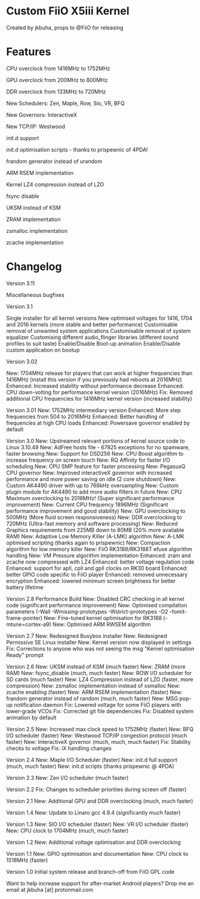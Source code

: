 # Custom FiiO X5iii Kernel
Created by jkbuha, props to @FiiO for releasing

Features
=========

CPU overclock from 1416MHz to 1752MHz

GPU overclock from 200MHz to 800MHz

DDR overclock from 133MHz to 720MHz

New Schedulers: Zen, Maple, Row, Sio, VR, BFQ

New Governors: InteractiveX

New TCP/IP: Westwood

init.d support

init.d optimisation scripts - thanks to prispewnic of 4PDA!

frandom generator instead of urandom

ARM RSEM implementation

Kernel LZ4 compression instead of LZO

fsync disable

UKSM instead of KSM

ZRAM implementation

zsmalloc implementation

zcache implementation

Changelog
=========

Version 3.11

Miscellaneous bugfixes

Version 3.1

Single installer for all kernel versions
New optimised voltages for 1416, 1704 and 2016 kernels (more stable and better performance)
Customisable removal of unwanted system applications
Customisable removal of system equalizer
Customising different audio_flinger libraries (different sound profiles to suit taste)
Enable/Disable Boot-up animation
Enable/Disable custom application on bootup

Version 3.02

New: 1704MHz release for players that can work at higher frequencies than 1416MHz (install this version if you previously had reboots at 2016MHz)
Enhanced: Increased stability without performance decrease
Enhanced: CPU down-volting for performance kernel version (2016MHz)
Fix: Removed additional CPU frequencies for 1416MHz kernel version (increased stability)

Version 3.01
New: 1752MHz intermediary version
Enhanced: More step frequencies from 504 to 2016MHz
Enhanced: Better handling of frequencies at high CPU loads
Enhanced: Powersave governor enabled by default

Version 3.0
New: Upstreamed relevant portions of kernel source code to Linux 3.10.49
New: AdFree hosts file - 67825 exceptions for no spamware, faster browsing
New: Support for DSD256
New: CPU Boost algorithm to increase frequency on screen touch
New: RQ Affinity for faster I/O scheduling
New: CPU SMP feature for faster processing
New: PegasusQ CPU governor
New: Improved interactiveX governor with increased performance and more power saving on idle (2 core shutdown)
New: Custom AK4490 driver with up to 768kHz oversampling
New: Custom plugin module for AK4490 to add more audio filters in future
New: CPU Maximum overclocking to 2016MHz! (Super significant performance improvement)
New: Current CPU frequency 1896MHz (Significant performance improvement and good stability)
New: GPU overclocking to 500MHz (More fluid screen responsiveness)
New: DDR overclocking to 720MHz (Ultra-fast memory and software processing)
New: Reduced Graphics requirements from 225MB down to 80MB (20% more available RAM)
New: Adaptive Low Memory Killer (A-LMK) algorithm
New: A-LMK optimised scripting (thanks again to prispewnic)
New: Compaction algorithm for low memory killer
New: FiiO RK3188/RK3188T efuse algorithm handling
New: VM Pressure algorithm implementation
Enhanced: zram and zcache now compressed with LZ4
Enhanced: better voltage regulation code
Enhanced: support for apll, cpll and gpll clocks on RK30 board
Enhanced: better GPIO code specific to FiiO player
Enhanced: removed unnecessary encryption
Enhanced: lowered minimum screen brightness for better battery lifetime

Version 2.8
Performance Build
New: Disabled CRC checking in all kernel code (significant performance improvement)
New: Optimised compilation parameters (-Wall -Wmissing-prototypes -Wstrict-prototypes -O2 -fomit-frame-pointer)
New: Fine-tuned kernel optimisation for RK3188 (-mtune=cortex-a9)
New: Optimised ARM RWSEM algorithm

Version 2.7
New: Redesigned Busybox installer
New: Redesigned Permissive SE Linux installer
New: Kernel version now displayed in settings
Fix: Corrections to anyone who was not seeing the msg "Kernel optimisation Ready" prompt

Version 2.6
New: UKSM instead of KSM (much faster)
New: ZRAM (more RAM)
New: fsync_disable (much, much faster)
New: ROW I/O scheduler for SD cards (much faster)
New: LZ4 Compression instead of LZO (faster, more compression)
New: zsmalloc implementation instead of xsmalloc
New: zcache enabling (faster)
New: ARM RSEM implementation (faster)
New: frandom generator instead of random (much, much faster)
New: MSG pop-up notification daemon
Fix: Lowered voltage for some FiiO players with lower-grade VCOs
Fix: Corrected git file dependencies
Fix: Disabled system animation by default

Version 2.5
New: Increased max clock speed to 1752MHz (faster)
New: BFQ I/O scheduler (faster)
New: Westwood TCP/IP congestion protocol (much faster)
New: InteractiveX governor (much, much, much faster)
Fix: Stability checks to voltage
Fix: iX handling changes

Version 2.4
New: Maple I/O Scheduler (faster)
New: init.d full support (much, much faster)
New: init.d scripts (thanks prispewnic @ 4PDA)

Version 2.3
New: Zen I/O scheduler (much faster)

Version 2.2
Fix: Changes to scheduler priorities during screen off (faster)

Version 2.1
New: Additional GPU and DDR overclocking (much, much faster)

Version 1.4
New: Update to Linaro gcc 4.9.4 (significantly much faster)

Version 1.3
New: SIO I/O scheduler (faster)
New: VR I/O scheduler (faster)
New: CPU clock to 1704MHz (much, much faster)

Version 1.2
New: Additional voltage optimisation and DDR overclocking

Version 1.1
New: GPIO optimisation and documentation
New: CPU clock to 1518MHz (faster)

Version 1.0
Initial system release and branch-off from FiiO GPL code


Want to help increase support for after-market Android players? 
Drop me an email at jkbuha [at] protonmail.com

